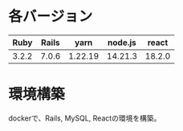 # 各バージョン
| Ruby  | Rails | yarn    | node.js | react  |
| ----- | ------| ------- | ------- | ------ |
| 3.2.2 | 7.0.6 | 1.22.19 | 14.21.3 | 18.2.0 |

# 環境構築
dockerで、Rails, MySQL, Reactの環境を構築。

